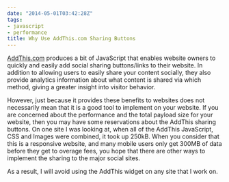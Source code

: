 ```yaml
---
date: "2014-05-01T03:42:28Z"
tags:
- javascript
- performance
title: Why Use AddThis.com Sharing Buttons
---
```


[AddThis.com](http://addthis.com) produces a bit of JavaScript that enables website owners to quickly and easily add social sharing buttons/links to their website. In addition to allowing users to easily share your content socially, they also provide analytics information about what content is shared via which method, giving a greater insight into visitor behavior.

However, just because it provides these benefits to websites does not necessarily mean that it is a good tool to implement on your website. If you are concerned about the performance and the total payload size for your website, then you may have some reservations about the AddThis sharing buttons. On one site I was looking at, when all of the AddThis JavaScript, CSS and Images were combined, it took up 250kB. When you consider that this is a responsive website, and many mobile users only get 300MB of data before they get to overage fees, you hope that there are other ways to implement the sharing to the major social sites. 

As a result, I will avoid using the AddThis widget on any site that I work on.